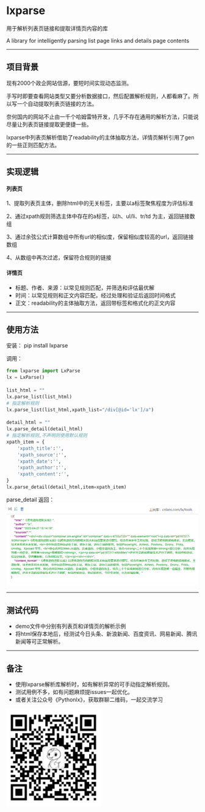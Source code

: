 # lxparse

用于解析列表页链接和提取详情页内容的库

A library for intelligently parsing list page links and details page contents

---

## 项目背景

现有2000个政企网站信源，要短时间实现动态监测。

手写时即要查看网站类型又要分析数据接口，然后配置解析规则，人都看麻了。所以写一个自动提取列表页链接的方法。

奈何国内的网站不止由一千个哈姆雷特开发，几乎不存在通用的解析方法，只能说尽量让列表页链接提取更便捷一些。

lxparse中列表页解析借助了readability的主体抽取方法，详情页解析引用了gen的一些正则匹配方法。

---

## 实现逻辑

#### 列表页

1、提取列表页主体，删除html中的无关标签，主要以a标签聚焦程度为评估标准

2、通过xpath规则筛选主体中存在的a标签，以h、ul/li、tr/td 为主，返回链接数组

3、通过余弦公式计算数组中所有url的相似度，保留相似度较高的url，返回链接数组

4、从数组中再次过滤，保留符合规则的链接

#### 详情页

- 标题、作者、来源：以常见规则匹配，并筛选和评估最优解
- 时间：以常见规则和正文内容匹配，经过处理和验证后返回时间格式
- 正文：readability的主体抽取方法，返回带标签和格式化的正文内容

 ---

## 使用方法
安装： pip install lxparse

调用：
```python
from lxparse import LxParse
lx = LxParse()

list_html = ""
lx.parse_list(list_html)
# 指定解析规则
lx.parse_list(list_html,xpath_list="/div[@id='lx']/a")

detail_html = ""
lx.parse_detail(detail_html)
# 指定解析规则,不声明则使用默认规则
xpath_item = {
    'xpath_title':'',
    'xpath_source':'',
    'xpath_date':'',
    'xpath_author':'',
    'xpath_content':'',
}
lx.parse_detail(detail_html,item=xpath_item)
```

parse_detail 返回：
![Alt](./image/detail.png)


---

## 测试代码
- demo文件中分别有列表页和详情页的解析示例
- 将html保存本地后，经测试今日头条、新浪新闻、百度资讯、网易新闻、腾讯新闻等可正常解析。

---

## 备注
- 使用lxparse解析库解析时，如有解析异常的可手动指定解析规则。
- 测试用例不多，如有问题麻烦提issues一起优化。
- 或者关注公众号《Pythonlx》，获取群聊二维码，一起交流学习


![Alt](./image/wx.png)
